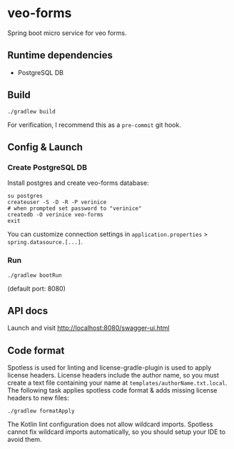 # veo-forms
Spring boot micro service for veo forms.


## Runtime dependencies
* PostgreSQL DB


## Build

    ./gradlew build

For verification, I recommend this as a `pre-commit` git hook.


## Config & Launch
### Create PostgreSQL DB
Install postgres and create veo-forms database:

    su postgres
    createuser -S -D -R -P verinice
    # when prompted set password to "verinice"
    createdb -O verinice veo-forms
    exit

You can customize connection settings in `application.properties` > `spring.datasource.[...]`.

### Run

    ./gradlew bootRun

(default port: 8080)


## API docs
Launch and visit <http://localhost:8080/swagger-ui.html>


## Code format
Spotless is used for linting and license-gradle-plugin is used to apply license headers. License headers include the
author name, so you must create a text file containing your name at `templates/authorName.txt.local`. The following task
applies spotless code format & adds missing license headers to new files:

    ./gradlew formatApply

The Kotlin lint configuration does not allow wildcard imports. Spotless cannot fix wildcard imports automatically, so
you should setup your IDE to avoid them.
